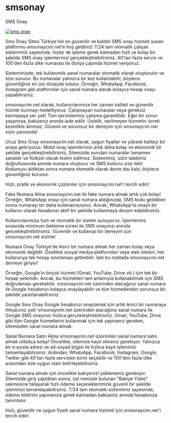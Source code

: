# smsonay

SMS Onay

<a href="https://smsonaycim.net" target="_blank"><img src="https://i.imgur.com/fY7Wlqe.png" alt="sms onay" style="max-width: 100%; height: auto;"></a>

Sms Onay Sitesi
Türkiye'nin en güvenilir ve kaliteli SMS onay hizmeti sunan platformu smsonaycim.net'e hoş geldiniz! 7/24 tam otomatik çalışan sistemimiz sayesinde, hiçbir ek işleme gerek kalmadan hızlı ve kolay bir şekilde SMS onay işlemlerinizi gerçekleştirebilirsiniz. 40'tan fazla servis ve 100'den fazla ülke numarası ile dünya çapında hizmet veriyoruz.

Sistemimizde, tek kullanımlık sanal numaralar otomatik olarak oluşturulur ve size sunulur. Bu numaralar yalnızca bir kez kullanılabilir, böylece güvenliğiniz en üst düzeyde tutulur. Örneğin, WhatsApp, Facebook, Instagram gibi platformlar için sanal numara alarak kolayca hesap onayı yapabilirsiniz.

smsonaycim.net olarak, kullanıcılarımıza her zaman kaliteli ve güvenilir hizmet sunmayı hedefliyoruz. Çalışmayan numaralar veya gereksiz karmaşaya yer yok! Tüm servislerimiz çalışma garantilidir. Eğer bir sorun yaşanırsa, bakiyeniz anında iade edilir. Üstelik, verilmeyen hizmetin ücreti kesinlikle alınmaz. Güvenli ve sorunsuz bir deneyim için smsonaycim.net sizin yanınızda!

Ucuz Sms Onay
smsonaycim.net olarak, uygun fiyatlar ve yüksek kaliteyi bir araya getiriyoruz. Mobil onay işlemlerinizi artık daha kolay ve ekonomik bir şekilde gerçekleştirebilirsiniz. Sitemizde sunulan numaralar tamamen sanaldır ve fiziksel olarak teslim edilmez. Sistemimiz, sizin talebiniz doğrultusunda anında numara oluşturur ve SMS kodunu size iletir. Kodunuzu aldıktan sonra numara otomatik olarak devre dışı kalır, böylece güvenliğiniz korunur.

Hızlı, pratik ve ekonomik çözümler için smsonaycim.net'i tercih edin!

Fake Numara Alma
smsonaycim.net ile fake numara almak artık çok kolay! Örneğin, WhatsApp onayı için sanal numara aldığınızda, SMS kodu geldikten sonra numarayı bir daha kullanamazsınız. Ancak, WhatsApp'ta onaylı bir kullanıcı olarak hesabınızı aktif bir şekilde kullanmaya devam edebilirsiniz.

Kullanıcılarımıza hızlı ve otomatik bir sistem sunuyoruz. İşlemleriniz sırasında minimum bekleme süresi ile SMS onayınızı anında gerçekleştirebilirsiniz. Güvenilir ve kullanışlı bir deneyim için smsonaycim.net sizinle!

Numara Onay
Türkiye'de ikinci bir numara almak her zaman kolay veya ekonomik değildir. Özellikle sosyal medya platformları veya web siteleri, her kullanıcıya tek hesap sınırlaması getirebilir. İşte bu noktada smsonaycim.net devreye giriyor!

Örneğin, Google'ın birçok hizmeti (Gmail, YouTube, Drive vb.) için tek bir hesap yeterlidir. Ancak, bu hizmetleri tam anlamıyla kullanabilmek için SMS doğrulaması gerekebilir. smsonaycim.net üzerinden alacağınız sanal numara ile Google hesabınızı kolayca onaylayabilir ve tüm hizmetlerden sorunsuz bir şekilde yararlanabilirsiniz.

Google Sms Onay
Google hesabınızı onaylamak için artık ikinci bir numaraya ihtiyacınız yok! smsonaycim.net üzerinden alacağınız sanal numara ile Google SMS onayınızı hızlıca gerçekleştirebilirsiniz. Gmail, YouTube, Drive gibi tüm Google hizmetlerini kullanmak için tek yapmanız gereken, sitemizden sanal numara almak.

Sanal Numara Satın Alma
smsonaycim.net üzerinden sanal numara satın almak oldukça kolay! Öncelikle, sitemize kayıt olmanız gerekiyor. Yalnızca bir e-posta adresi ve ad-soyad bilgisi ile hızlıca kayıt işleminizi tamamlayabilirsiniz. Ardından, WhatsApp, Facebook, Instagram, Google, Twitter gibi 40'tan fazla servisten birini seçebilir ve 100'den fazla ülke arasından size uygun olanı belirleyebilirsiniz.

Sanal numara almak için öncelikle bakiyenizi yüklemeniz gerekiyor. Sitemizde giriş yaptıktan sonra, üst menüde bulunan "Bakiye Yükle" sekmesine tıklayarak hızlı ödeme seçeneklerimizle güvenli bir şekilde işleminizi tamamlayabilirsiniz. 7/24 tam otomatik sistemimiz sayesinde, ödeme bildirimi yapmanıza gerek kalmadan bakiyeniz anında hesabınıza tanımlanır.

Hızlı, güvenilir ve uygun fiyatlı sanal numara hizmeti için smsonaycim.net'i tercih edin!




